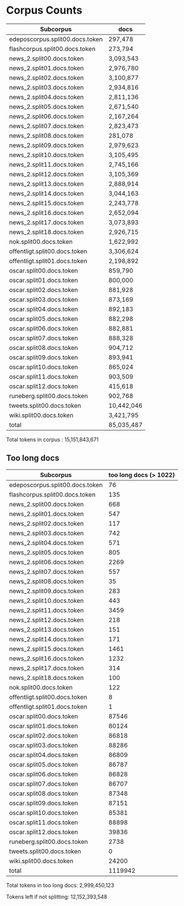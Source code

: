 # Corpus Counts


| Subcorpus                       | docs       |
| ------------------------------- | ---------- |
| edeposcorpus.split00.docs.token | 297,478    |
| flashcorpus.split00.docs.token  | 273,794    |
| news_2.split00.docs.token       | 3,093,543  |
| news_2.split01.docs.token       | 2,976,780  |
| news_2.split02.docs.token       | 3,100,877  |
| news_2.split03.docs.token       | 2,934,816  |
| news_2.split04.docs.token       | 2,811,136  |
| news_2.split05.docs.token       | 2,671,540  |
| news_2.split06.docs.token       | 2,167,264  |
| news_2.split07.docs.token       | 2,823,473  |
| news_2.split08.docs.token       | 281,078    |
| news_2.split09.docs.token       | 2,979,623  |
| news_2.split10.docs.token       | 3,105,495  |
| news_2.split11.docs.token       | 2,745,166  |
| news_2.split12.docs.token       | 3,105,369  |
| news_2.split13.docs.token       | 2,888,914  |
| news_2.split14.docs.token       | 3,044,163  |
| news_2.split15.docs.token       | 2,243,778  |
| news_2.split16.docs.token       | 2,652,094  |
| news_2.split17.docs.token       | 3,073,893  |
| news_2.split18.docs.token       | 2,926,715  |
| nok.split00.docs.token          | 1,622,992  |
| offentligt.split00.docs.token   | 3,306,624  |
| offentligt.split01.docs.token   | 2,198,892  |
| oscar.split00.docs.token        | 859,790    |
| oscar.split01.docs.token        | 800,000    |
| oscar.split02.docs.token        | 881,928    |
| oscar.split03.docs.token        | 873,169    |
| oscar.split04.docs.token        | 892,183    |
| oscar.split05.docs.token        | 882,298    |
| oscar.split06.docs.token        | 882,881    |
| oscar.split07.docs.token        | 888,328    |
| oscar.split08.docs.token        | 904,712    |
| oscar.split09.docs.token        | 893,941    |
| oscar.split10.docs.token        | 865,024    |
| oscar.split11.docs.token        | 903,509    |
| oscar.split12.docs.token        | 415,618    |
| runeberg.split00.docs.token     | 902,768    |
| tweets.split00.docs.token       | 10,442,046 |
| wiki.split00.docs.token         | 3,421,795  |
| total                           | 85,035,487 |

Total tokens in corpus : 15,151,843,671

## Too long docs

| Subcorpus                       | too long docs (> 1022) |
| ------------------------------- | ---------------------- |
| edeposcorpus.split00.docs.token | 76                     |
| flashcorpus.split00.docs.token  | 135                    |
| news_2.split00.docs.token       | 668                    |
| news_2.split01.docs.token       | 547                    |
| news_2.split02.docs.token       | 117                    |
| news_2.split03.docs.token       | 742                    |
| news_2.split04.docs.token       | 571                    |
| news_2.split05.docs.token       | 805                    |
| news_2.split06.docs.token       | 2269                   |
| news_2.split07.docs.token       | 557                    |
| news_2.split08.docs.token       | 35                     |
| news_2.split09.docs.token       | 283                    |
| news_2.split10.docs.token       | 443                    |
| news_2.split11.docs.token       | 3459                   |
| news_2.split12.docs.token       | 218                    |
| news_2.split13.docs.token       | 151                    |
| news_2.split14.docs.token       | 171                    |
| news_2.split15.docs.token       | 1461                   |
| news_2.split16.docs.token       | 1232                   |
| news_2.split17.docs.token       | 314                    |
| news_2.split18.docs.token       | 100                    |
| nok.split00.docs.token          | 122                    |
| offentligt.split00.docs.token   | 8                      |
| offentligt.split01.docs.token   | 1                      |
| oscar.split00.docs.token        | 87546                  |
| oscar.split01.docs.token        | 80124                  |
| oscar.split02.docs.token        | 86818                  |
| oscar.split03.docs.token        | 88286                  |
| oscar.split04.docs.token        | 86809                  |
| oscar.split05.docs.token        | 86787                  |
| oscar.split06.docs.token        | 86828                  |
| oscar.split07.docs.token        | 86707                  |
| oscar.split08.docs.token        | 87348                  |
| oscar.split09.docs.token        | 87151                  |
| oscar.split10.docs.token        | 85381                  |
| oscar.split11.docs.token        | 88898                  |
| oscar.split12.docs.token        | 39836                  |
| runeberg.split00.docs.token     | 2738                   |
| tweets.split00.docs.token       | 0                      |
| wiki.split00.docs.token         | 24200                  |
| total                           | 1119942                |

Total tokens in too long docs: 2,999,450,123

Tokens left if not splitting: 12,152,393,548
